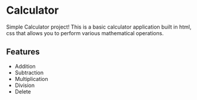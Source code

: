 # Calculator
Simple Calculator project! This is a basic calculator application built in html, css that allows you to perform various mathematical operations.
## Features

- Addition
- Subtraction
- Multiplication
- Division
- Delete

 
